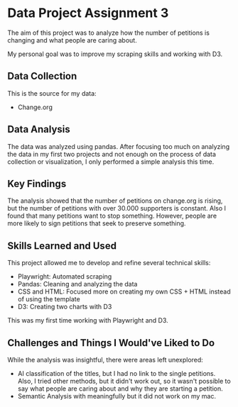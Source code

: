 # Data Project Assignment 3

The aim of this project was to analyze how the number of petitions is changing and what people are caring about. 

My personal goal was to improve my scraping skills and working with D3. 

## Data Collection

This is the source for my data:
- Change.org

## Data Analysis

The data was analyzed using pandas. After focusing too much on analyzing the data in my first two projects and not enough on the process of data collection or visualization, I only performed a simple analysis this time.


## Key Findings
The analysis showed that the number of petitions on change.org is rising, but the number of petitions with over 30.000 supporters is constant. 
Also I found that many petitions want to stop something. However, people are more likely to sign petitions that seek to preserve something.

## Skills Learned and Used
This project allowed me to develop and refine several technical skills:

- Playwright: Automated scraping 
- Pandas: Cleaning and analyzing the data
- CSS and HTML: Focused more on creating my own CSS + HTML instead of using the template
- D3: Creating two charts with D3

This was my first time working with Playwright and D3. 

## Challenges and Things I Would've Liked to Do
While the analysis was insightful, there were areas left unexplored:

- AI classification of the titles, but I had no link to the single petitions. Also, I tried other methods, but it didn't work out, so it wasn't possible to say what people are caring about and why they are starting a petition. 
- Semantic Analysis with meaningfully but it did not work on my mac. 
